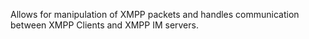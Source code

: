 Allows for manipulation of XMPP packets and handles communication between XMPP Clients and XMPP IM servers.